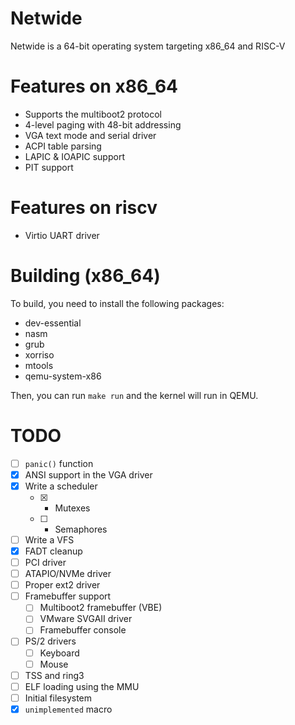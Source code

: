# Netwide
Netwide is a 64-bit operating system targeting x86_64 and RISC-V

# Features on x86_64
- Supports the multiboot2 protocol
- 4-level paging with 48-bit addressing
- VGA text mode and serial driver
- ACPI table parsing
- LAPIC & IOAPIC support
- PIT support

# Features on riscv
- Virtio UART driver

# Building (x86_64)
To build, you need to install the following packages:
- dev-essential
- nasm
- grub
- xorriso
- mtools
- qemu-system-x86

Then, you can run `make run` and the kernel will run in QEMU.

# TODO
- [ ] `panic()` function
- [X] ANSI support in the VGA driver
- [X] Write a scheduler
    - [X] - Mutexes
    - [ ] - Semaphores 
- [ ] Write a VFS
- [X] FADT cleanup
- [ ] PCI driver
- [ ] ATAPIO/NVMe driver
- [ ] Proper ext2 driver
- [ ] Framebuffer support
    - [ ] Multiboot2 framebuffer (VBE)
    - [ ] VMware SVGAII driver
    - [ ] Framebuffer console
- [ ] PS/2 drivers
    - [ ] Keyboard
    - [ ] Mouse
- [ ] TSS and ring3
- [ ] ELF loading using the MMU
- [ ] Initial filesystem
- [X] `unimplemented` macro
